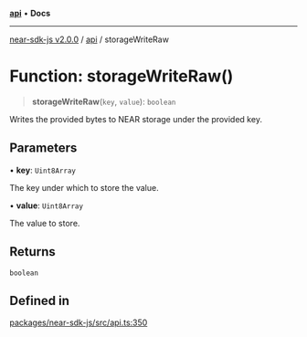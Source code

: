 [**api**](../README.md) • **Docs**

***

[near-sdk-js v2.0.0](../../packages.md) / [api](../README.md) / storageWriteRaw

# Function: storageWriteRaw()

> **storageWriteRaw**(`key`, `value`): `boolean`

Writes the provided bytes to NEAR storage under the provided key.

## Parameters

• **key**: `Uint8Array`

The key under which to store the value.

• **value**: `Uint8Array`

The value to store.

## Returns

`boolean`

## Defined in

[packages/near-sdk-js/src/api.ts:350](https://github.com/dim-daskalov/near-sdk-js/blob/1a0ba6d21107f9be72f7c7293e6bb551722b82bb/packages/near-sdk-js/src/api.ts#L350)
